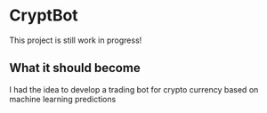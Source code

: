 # CryptBot
This project is still work in progress!

## What it should become
I had the idea to develop a trading bot for crypto currency based on machine learning predictions
